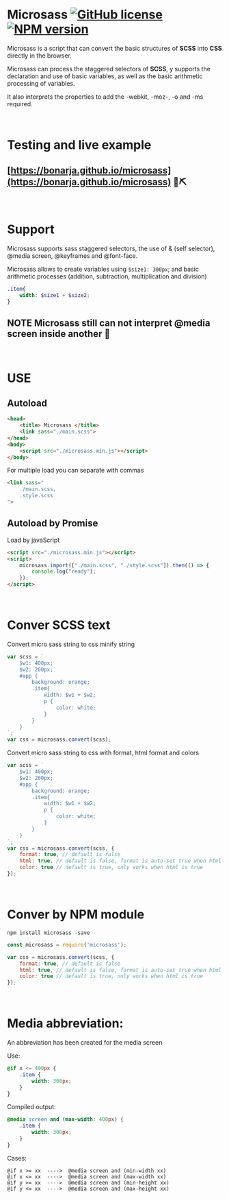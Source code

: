 # Microsass [![GitHub license](https://img.shields.io/badge/license-MIT-blue.svg)](https://github.com/bonarja/microsass/blob/master/LICENSE) [![NPM version](https://img.shields.io/npm/v/microsass.svg)](https://www.npmjs.com/package/microsass) 

Microsass is a script that can convert the basic structures of **SCSS** into **CSS** directly in the browser.

Microsass can process the staggered selectors of **SCSS**, y supports the declaration and use of basic variables, as well as the basic arithmetic processing of variables.

It also interprets the properties to add the -webkit, -moz-, -o and -ms required.

<br>

# Testing and live example

## [https://bonarja.github.io/microsass](https://bonarja.github.io/microsass) 🔨⛏


<br/>

# Support

Microsass supports sass staggered selectors, the use of & (self selector), @media screen, @keyframes and @font-face. 

Microsass allows to create variables using `$size1: 300px`; and basic arithmetic processes (addition, subtraction, multiplication and division)
```scss
.item{
    width: $size1 + $size2;
}
```
## NOTE Microsass still can not interpret @media screen inside another 🙁
<br/>

# USE

## Autoload

```html
<head>
    <title> Microsass </title>
    <link sass="./main.scss">
</head>
<body>
    <script src="./microsass.min.js"></script>
</body>
```

For multiple load you can separate with commas

```html
<link sass="
    ./main.scss,
    .style.scss
">
```

## Autoload by Promise

Load by javaScript

```html
<script src="./microsass.min.js"></script>
<script>
    microsass.import(["./main.scss", "./style.scss"]).then(() => {
        console.log("ready");
    });
</script>
```

<br>

# Conver SCSS text

Convert micro sass string to css minify string

```javascript
var scss = `
    $w1: 400px;
    $w2: 200px;
    #app {
        background: orange;
        .item{
            width: $w1 + $w2;
            p {
                color: white;
            }
        }
    }
`;
var css = microsass.convert(scss);
```
Convert micro sass string to css with format, html format and colors
```javascript
var scss = `
    $w1: 400px;
    $w2: 200px;
    #app {
        background: orange;
        .item{
            width: $w1 + $w2;
            p {
                color: white;
            }
        }
    }
`;
var css = microsass.convert(scss, {
    format: true, // default is false
    html: true, // default is false, format is auto-set true when html is true
    color: true // default is true, only works when html is true
});
```

<br>

# Conver by NPM module

`npm install microsass -save`

```js
const microsass = require('microsass');

var css = microsass.convert(scss, {
    format: true, // default is false
    html: true, // default is false, format is auto-set true when html is true
    color: true // default is true, only works when html is true
});
```

<br>

# Media abbreviation:

An abbreviation has been created for the media screen

Use:

```scss
@if x <= 400px {
    .item {
        width: 300px;
    }
}
```

Compiled output:

```css
@media screen and (max-width: 400px) {
    .item {
        width: 300px;
    }
}
```

Cases:

```
@if x >= xx  ---->  @media screen and (min-width xx)
@if x <= xx  ---->  @media screen and (max-width xx)
@if y >= xx  ---->  @media screen and (min-height xx)
@if y <= xx  ---->  @media screen and (max-height xx)
```
